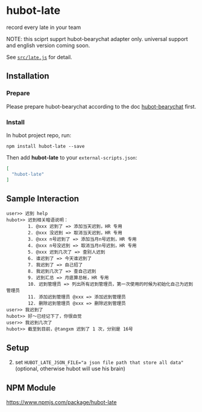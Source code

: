 # hubot-late

record every late in your team

NOTE: this sciprt supprt hubot-bearychat adapter only. universal support and english version coming soon.

See [`src/late.js`](src/late.js) for detail.

## Installation

### Prepare

Please prepare hubot-bearychat according to the doc [hubot-bearychat](https://github.com/bearyinnovative/hubot-bearychat) first.

### Install

In hubot project repo, run:

`npm install hubot-late --save`

Then add **hubot-late** to your `external-scripts.json`:

```json
[
  "hubot-late"
]

```

## Sample Interaction

```
user>> 迟到 help
hubot>> 迟到相关暗语说明：
        1. @xxx 迟到了 => 添加当天迟到，HR 专用
        2. @xxx 没迟到 => 取消当天迟到，HR 专用
        3. @xxx n号迟到了 => 添加当月n号迟到，HR 专用
        4. @xxx n号没迟到 => 取消当月n号迟到，HR 专用
        5. @xxx 迟到几次了 => 查别人迟到
        6. 谁迟到了 => 今天谁迟到了
        7. 我迟到了 => 自己招了
        8. 我迟到几次了 => 查自己迟到
        9. 迟到汇总 => 月底算总帐，HR 专用
        10. 迟到管理员 => 列出所有迟到管理员，第一次使用的时候为初始化自己为迟到管理员
        11. 添加迟到管理员 @xxx => 添加迟到管理员
        12. 删除迟到管理员 @xxx => 删除迟到管理员
user>> 我迟到了
hubot>> 好～已经记下了，你很自觉
user>> 我迟到几次了
hubot>> 截至到目前，@tangxm 迟到了 1 次，分别是 16号
```

## Setup

2. set `HUBOT_LATE_JSON_FILE="a json file path that store all data"` (optional, otherwise hubot will use his brain)

## NPM Module

https://www.npmjs.com/package/hubot-late
